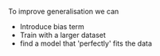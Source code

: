 To improve generalisation we can
- Introduce bias term
- Train with a larger dataset
- find a model that 'perfectly' fits the data